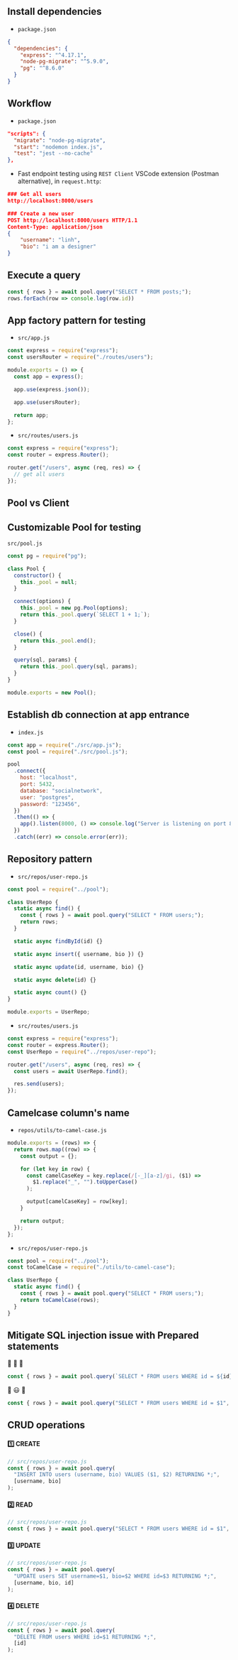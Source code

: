 ## Install dependencies
- `package.json`
```json
{
  "dependencies": {
    "express": "^4.17.1",
    "node-pg-migrate": "^5.9.0",
    "pg": "^8.6.0"
  }
}
```

## Workflow
- `package.json`
```json
"scripts": {
  "migrate": "node-pg-migrate",
  "start": "nodemon index.js",
  "test": "jest --no-cache"
},
```

- Fast endpoint testing using `REST Client` VSCode extension (Postman alternative), in `request.http`:
```json
### Get all users
http://localhost:8000/users

### Create a new user
POST http://localhost:8000/users HTTP/1.1
Content-Type: application/json
{
    "username": "linh",
    "bio": "i am a designer"
}
```


## Execute a query

```javascript
const { rows } = await pool.query("SELECT * FROM posts;");
rows.forEach(row => console.log(row.id))
```

## App factory pattern for testing
- `src/app.js`
```javascript
const express = require("express");
const usersRouter = require("./routes/users");

module.exports = () => {
  const app = express();

  app.use(express.json());

  app.use(usersRouter);

  return app;
};
```

- `src/routes/users.js`
```javascript
const express = require("express");
const router = express.Router();

router.get("/users", async (req, res) => {
  // get all users
});
```

## Pool vs Client

## Customizable Pool for testing
`src/pool.js`
```javascript
const pg = require("pg");

class Pool {
  constructor() {
    this._pool = null;
  }

  connect(options) {
    this._pool = new pg.Pool(options);
    return this._pool.query(`SELECT 1 + 1;`);
  }

  close() {
    return this._pool.end();
  }

  query(sql, params) {
    return this._pool.query(sql, params);
  }
}

module.exports = new Pool();
```
## Establish db connection at app entrance

- `index.js`
```javascript
const app = require("./src/app.js");
const pool = require("./src/pool.js");

pool
  .connect({
    host: "localhost",
    port: 5432,
    database: "socialnetwork",
    user: "postgres",
    password: "123456",
  })
  .then(() => {
    app().listen(8000, () => console.log("Server is listening on port 8000"));
  })
  .catch((err) => console.error(err));

```

## Repository pattern
- `src/repos/user-repo.js`
```javascript
const pool = require("../pool");

class UserRepo {
  static async find() {
    const { rows } = await pool.query("SELECT * FROM users;");
    return rows;
  }

  static async findById(id) {}

  static async insert({ username, bio }) {}

  static async update(id, username, bio) {}

  static async delete(id) {}

  static async count() {}
}

module.exports = UserRepo;
```

- `src/routes/users.js`
```javascript
const express = require("express");
const router = express.Router();
const UserRepo = require("../repos/user-repo");

router.get("/users", async (req, res) => {
  const users = await UserRepo.find();

  res.send(users);
});
```

## Camelcase column's name
- `repos/utils/to-camel-case.js`
```javascript
module.exports = (rows) => {
  return rows.map((row) => {
    const output = {};

    for (let key in row) {
      const camelCaseKey = key.replace(/[-_][a-z]/gi, ($1) =>
        $1.replace("_", "").toUpperCase()
      );

      output[camelCaseKey] = row[key];
    }

    return output;
  });
};
```

- `src/repos/user-repo.js`
```javascript
const pool = require("../pool");
const toCamelCase = require("./utils/to-camel-case");

class UserRepo {
  static async find() {
    const { rows } = await pool.query("SELECT * FROM users;");
    return toCamelCase(rows);
  }
}
```

## Mitigate SQL injection issue with Prepared statements
:shit: :shit: :shit:
```javascript
const { rows } = await pool.query(`SELECT * FROM users WHERE id = ${id}`);
```

:muscle: :smiley: :muscle:
```javascript
const { rows } = await pool.query("SELECT * FROM users WHERE id = $1", [ id ]);
```

## CRUD operations
#### :one: CREATE
```javascript
// src/repos/user-repo.js
const { rows } = await pool.query(
  "INSERT INTO users (username, bio) VALUES ($1, $2) RETURNING *;",
  [username, bio]
);
```
#### :two: READ
```javascript
// src/repos/user-repo.js
const { rows } = await pool.query("SELECT * FROM users WHERE id = $1", [ id ]);
```
#### :three: UPDATE
```javascript
// src/repos/user-repo.js
const { rows } = await pool.query(
  "UPDATE users SET username=$1, bio=$2 WHERE id=$3 RETURNING *;",
  [username, bio, id]
);
```
#### :four: DELETE
```javascript
// src/repos/user-repo.js
const { rows } = await pool.query(
  "DELETE FROM users WHERE id=$1 RETURNING *;",
  [id]
);
```




